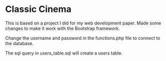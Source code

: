 # Classic Cinema
This is based on a project I did for my web development paper. Made some changes to make it work with the Bootstrap framework.

Change the username and password in the functions.php file to connect to the database.

The sql query in users_table.sql will create a users table.
